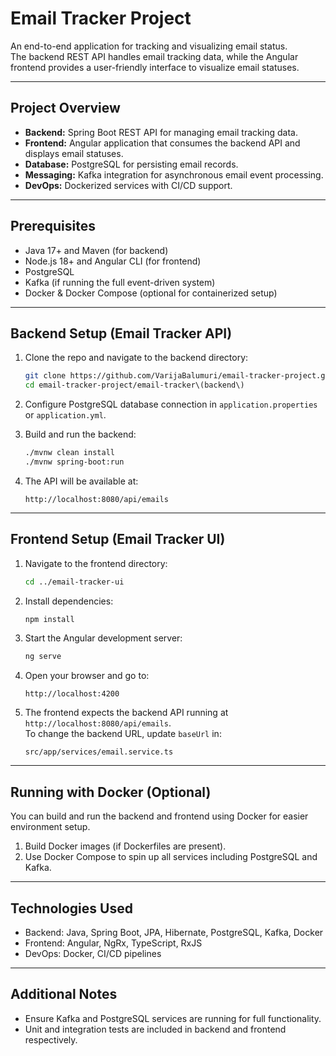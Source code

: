 # Email Tracker Project

An end-to-end application for tracking and visualizing email status.  
The backend REST API handles email tracking data, while the Angular frontend provides a user-friendly interface to visualize email statuses.

---

## Project Overview

- **Backend:** Spring Boot REST API for managing email tracking data.
- **Frontend:** Angular application that consumes the backend API and displays email statuses.
- **Database:** PostgreSQL for persisting email records.
- **Messaging:** Kafka integration for asynchronous email event processing.
- **DevOps:** Dockerized services with CI/CD support.

---

## Prerequisites

- Java 17+ and Maven (for backend)
- Node.js 18+ and Angular CLI (for frontend)
- PostgreSQL
- Kafka (if running the full event-driven system)
- Docker & Docker Compose (optional for containerized setup)

---

## Backend Setup (Email Tracker API)

1. Clone the repo and navigate to the backend directory:

    ```bash
    git clone https://github.com/VarijaBalumuri/email-tracker-project.git
    cd email-tracker-project/email-tracker\(backend\)
    ```

2. Configure PostgreSQL database connection in `application.properties` or `application.yml`.

3. Build and run the backend:

    ```bash
    ./mvnw clean install
    ./mvnw spring-boot:run
    ```

4. The API will be available at:

    ```
    http://localhost:8080/api/emails
    ```

---

## Frontend Setup (Email Tracker UI)

1. Navigate to the frontend directory:

    ```bash
    cd ../email-tracker-ui
    ```

2. Install dependencies:

    ```bash
    npm install
    ```

3. Start the Angular development server:

    ```bash
    ng serve
    ```

4. Open your browser and go to:

    ```
    http://localhost:4200
    ```

5. The frontend expects the backend API running at `http://localhost:8080/api/emails`.  
   To change the backend URL, update `baseUrl` in:

    ```
    src/app/services/email.service.ts
    ```

---

## Running with Docker (Optional)

You can build and run the backend and frontend using Docker for easier environment setup.

1. Build Docker images (if Dockerfiles are present).
2. Use Docker Compose to spin up all services including PostgreSQL and Kafka.

---

## Technologies Used

- Backend: Java, Spring Boot, JPA, Hibernate, PostgreSQL, Kafka, Docker
- Frontend: Angular, NgRx, TypeScript, RxJS
- DevOps: Docker, CI/CD pipelines

---

## Additional Notes

- Ensure Kafka and PostgreSQL services are running for full functionality.
- Unit and integration tests are included in backend and frontend respectively.
